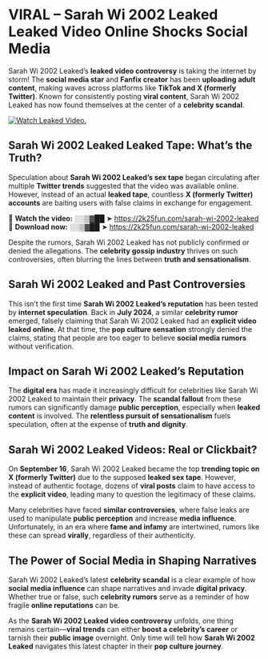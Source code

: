 # VIRAL – Sarah Wi 2002 Leaked Leaked Video Online Shocks Social Media 

Sarah Wi 2002 Leaked’s **leaked video controversy** is taking the internet by storm! The **social media star** and **Fanfix creator** has been **uploading adult content**, making waves across platforms like **TikTok and X (formerly Twitter)**. Known for consistently posting **viral content**, Sarah Wi 2002 Leaked has now found themselves at the center of a **celebrity scandal**.  

[![Watch Leaked Video.](https://miro.medium.com/v2/resize:fit:828/format:webp/1*cilzJN44JGOrTw9NJCrNHA.gif "Watch Leaked Video")](https://2k25fun.com/sarah-wi-2002-leaked)

## **Sarah Wi 2002 Leaked Leaked Tape: What’s the Truth?**  
Speculation about **Sarah Wi 2002 Leaked’s sex tape** began circulating after multiple **Twitter trends** suggested that the video was available online. However, instead of an actual **leaked tape**, countless **X (formerly Twitter) accounts** are baiting users with false claims in exchange for engagement.  

🔹 **Watch the video:** ░░▒▓██ ➤ https://2k25fun.com/sarah-wi-2002-leaked  
🔹 **Download now:** ░░▒▓██ ➤ https://2k25fun.com/sarah-wi-2002-leaked  

Despite the rumors, Sarah Wi 2002 Leaked has not publicly confirmed or denied the allegations. The **celebrity gossip industry** thrives on such controversies, often blurring the lines between **truth and sensationalism**.  

## **Sarah Wi 2002 Leaked and Past Controversies**  
This isn’t the first time **Sarah Wi 2002 Leaked’s reputation** has been tested by **internet speculation**. Back in **July 2024**, a similar **celebrity rumor** emerged, falsely claiming that Sarah Wi 2002 Leaked had an **explicit video leaked online**. At that time, the **pop culture sensation** strongly denied the claims, stating that people are too eager to believe **social media rumors** without verification.  

## **Impact on Sarah Wi 2002 Leaked’s Reputation**  
The **digital era** has made it increasingly difficult for celebrities like Sarah Wi 2002 Leaked to maintain their **privacy**. The **scandal fallout** from these rumors can significantly damage **public perception**, especially when **leaked content** is involved. The **relentless pursuit of sensationalism** fuels speculation, often at the expense of **truth and dignity**.  

## **Sarah Wi 2002 Leaked Videos: Real or Clickbait?**  
On **September 16**, Sarah Wi 2002 Leaked became the top **trending topic on X (formerly Twitter)** due to the supposed **leaked sex tape**. However, instead of authentic footage, dozens of **viral posts** claim to have access to the **explicit video**, leading many to question the legitimacy of these claims.  

Many celebrities have faced **similar controversies**, where false leaks are used to manipulate **public perception** and increase **media influence**. Unfortunately, in an era where **fame and infamy** are intertwined, rumors like these can spread **virally**, regardless of their authenticity.  

## **The Power of Social Media in Shaping Narratives**  
Sarah Wi 2002 Leaked’s latest **celebrity scandal** is a clear example of how **social media influence** can shape narratives and invade **digital privacy**. Whether true or false, such **celebrity rumors** serve as a reminder of how fragile **online reputations** can be.  

As the **Sarah Wi 2002 Leaked video controversy** unfolds, one thing remains certain—**viral trends** can either **boost a celebrity’s career** or tarnish their **public image** overnight. Only time will tell how **Sarah Wi 2002 Leaked** navigates this latest chapter in their **pop culture journey**. 